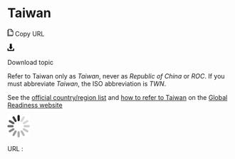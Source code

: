 # Taiwan

![Copy URL](media/taiwan/Copy.png)
Copy URL

![Download](media/taiwan/Download.png)

Download topic

Refer to Taiwan only as *Taiwan*, never as *Republic of China* or *ROC*. If you must abbreviate *Taiwan*, the ISO abbreviation is *TWN*.

See the [official country/region list](https://microsoft.sharepoint.com/teams/celaGlobalReadiness/Lists/CountryRegion/CountryRegionList.aspx "Official country/region list on GPWeb") and [how to refer to Taiwan](https://microsoft.sharepoint.com/teams/celaGlobalReadiness/KBLibrary/1001.docx?web=1) on the [Global Readiness website](https://microsoft.sharepoint.com/teams/celaGlobalReadiness/Pages/Home.aspx)

![In progress](media/taiwan/activity-large.gif)

URL :
